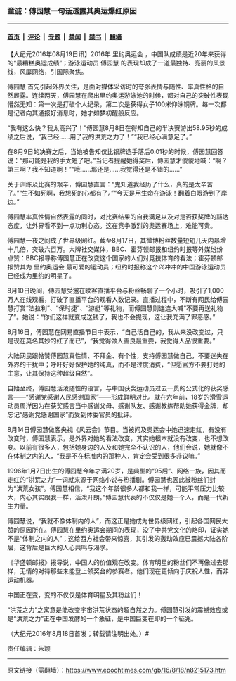 ### 童诚：傅园慧一句话透露其奥运爆红原因

---

#### [首页](../../../..?n8215173) &nbsp;|&nbsp; [评论](../../../../../epoch-comment?n8215173) &nbsp;|&nbsp; [专题](../../../../../epoch-special?n8215173) &nbsp;|&nbsp; [禁闻](../../../../../epoch-news?n8215173) &nbsp;|&nbsp; [禁书](../../../../../books?n8215173) &nbsp;|&nbsp; [翻墙](https://github.com/gfw-breaker/nogfw/blob/master/README.md?n8215173)


<div class="post_content" id="artbody" itemprop="articleBody">
 <!-- article content begin -->
 <p>
  【大纪元2016年08月19日讯】2016年
  <ok href="https://www.epochtimes.com/gb/tag/%E9%87%8C%E7%BA%A6%E5%A5%A5%E8%BF%90%E4%BC%9A.html">
   里约奥运会
  </ok>
  ，中国队成绩是近20年来获得的“最糟糕奥运成绩”；游泳运动员
  <ok href="https://www.epochtimes.com/gb/tag/%E5%82%85%E5%9B%AD%E6%85%A7.html">
   傅园慧
  </ok>
  的表现却成了一道最独特、亮丽的风景线，风靡网络，引国际聚焦。
 </p>
 <p>
  <ok href="https://www.epochtimes.com/gb/tag/%E5%82%85%E5%9B%AD%E6%85%A7.html">
   傅园慧
  </ok>
  首先引起外界关注，是面对媒体采访时的夸张表情与随性、率真性格的自然展露。连续两天，傅园慧在爬出里约奥运游泳池的时候，都对自己的突破性表现懵然无知：第一次是打破个人纪录，第二次是获得女子100米仰泳铜牌。每一次都是记者向其通报好消息时，她才如梦初醒般反应。
 </p>
 <p>
  “我有这么快？我太高兴了！”傅园慧8月8日在得知自己的半决赛游出58.95秒的成绩之后说，“我已经……用了我的洪荒之力了！”“我已经心满意足了。”
 </p>
 <p>
  在8月9日的决赛之后，当她被告知仅比银牌选手落后0.01秒的时候，傅园慧回答说：“那可能是我的手太短了吧。”当记者提醒她得奖后，傅园慧才傻傻地喊：“啊？第三啊？我不知道啊！”“哦……那还是……我觉得还是不错的……”
 </p>
 <p>
  关于训练及比赛的艰辛，傅园慧直言：“鬼知道我经历了什么，真的是太辛苦了。”“生不如死啊，我想死的心都有了。”“今天是用生命在游泳！翻着白眼游到了岸边。”
 </p>
 <p>
  傅园慧率真性情自然表露的同时，对比赛结果的自我满足以及对是否获奖牌的豁达态度，让外界看不到一点功利心态。这在竞争激烈的奥运赛场上，难能可贵。
 </p>
 <p>
  傅园慧一夜之间成了世界级网红。截至8月17日，其微博粉丝数量短短几天内暴增十几倍，突破六百万。大牌社交媒体，BBC、霍芬顿邮报和纽约时报等外媒纷纷点赞：BBC报导称傅园慧正在改变这个国家的人们对竞技体育的看法；霍芬顿邮报赞其为
  <ok href="https://www.epochtimes.com/gb/tag/%E9%87%8C%E7%BA%A6%E5%A5%A5%E8%BF%90%E4%BC%9A.html">
   里约奥运会
  </ok>
  最可爱的运动员；纽约时报称这个兴冲冲的中国游泳运动员已经成为里约的明星了。
 </p>
 <p>
  8月10日晚间，傅园慧受邀在映客直播平台与粉丝畅聊了一个小时，吸引了1,000万人在线观看，打破了直播平台的观看人数记录。直播过程中，不断有网民给傅园慧打赏“法拉利”、“保时捷”、“游艇”等礼物，而傅园慧则连连大喊“不要再送礼物了”。她说：“你们这样就变成送钱了，我也不会提现，这让我充满了罪恶感。”
 </p>
 <p>
  8月16日，傅园慧在网易直播节目中表示，“自己活自己的，我从来没改变过，只是现在莫名其妙的红了而已”，“我觉得做人善良最重要，我觉得人品很重要。”
 </p>
 <p>
  大陆网民跟帖赞傅园慧真性情、不拜金、有个性，支持傅园慧做自己，不要迷失在外界的干扰中；呼吁好好保护她的纯真，而不是过度消费，“但愿官方不要打她的主意，让其保持这种超级自然”。
 </p>
 <p>
  自始至终，傅园慧活泼随性的语言，与中国获奖运动员过去一贯的公式化的获奖感言——“感谢党感谢人民感谢国家”——形成鲜明对比。就在六年前，18岁的滑雪运动员周洋因为在获奖感言当中感谢父母、感谢队友、感谢教练帮助她获得金牌，却忘记“感谢党感谢国家”而受到体委官员的批评。
 </p>
 <p>
  8月14日傅园慧做客央视《风云会》节目。当被问及奥运会中她迅速走红，有没有改变时，傅园慧表示，是外界对她的看法改变，其实她根本就没有改变，也不想改变。以前有很多人，包括她身边的人及和她完全不认识的人，他们会说，她就像不在体制之内的人，“我是不在标准内的那种人，肯定会受到很多非议嘛。”
 </p>
 <p>
  1996年1月7日出生的傅园慧今年才满20岁，是典型的“95后”、网络一族，因其而走红的“洪荒之力”一词就来源于网络小说与热播剧。傅园慧也因此被粉丝们封为“洪荒女孩”。傅园慧相信，“我这个年龄很多人都和我一样，可能平常压力比较大，内心其实跟我一样，活泼开朗。”傅园慧代表的不仅仅是她一个人，而是一代新生力量。
 </p>
 <p>
  傅园慧说，“我就不像体制内的人”，而这正是她成为世界级网红，引起各国网民大赞的原因所在。傅园慧在里约奥运会期间的表现，没了中共党文化的烙印，证实她不是“体制之内的人”；这给西方社会带来惊喜，其引发的轰动效应已震撼大陆各阶层，这背后是巨大的人心共鸣与渴求。
 </p>
 <p>
  《华盛顿邮报》报导说，中国人的价值观在改变。体育明星的粉丝们不再像过去那样，无情的对待那些未能登上领奖台的参赛者。他们现在更倾向于庆祝人性，而非运动机器。
 </p>
 <p>
  中国正在变，变的不仅仅是体育明星及其粉丝们！
 </p>
 <p>
  “洪荒之力”之寓意是能改变宇宙洪荒状态的超自然之力。傅园慧引发的震撼效应或是“洪荒之力”正在中国发酵的一个象征，是中国巨变在即的一个征兆。
 </p>
 <p>
  （大纪元2016年8月18日首发；转载请注明出处。）#
 </p>
 <p>
  责任编辑：朱颖
 </p>
 <!-- article content end -->
 <div id="below_article_ad">
 </div>
</div>


---

原文链接（需翻墙）：https://www.epochtimes.com/gb/16/8/18/n8215173.htm